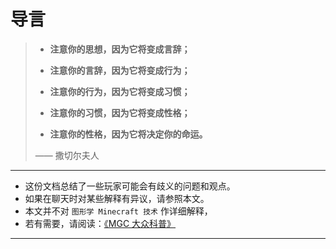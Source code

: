 # 导言

> - **注意你的思想，因为它将变成言辞；**  
>
> - **注意你的言辞，因为它将变成行为；**  
>
> - **注意你的行为，因为它将变成习惯；**  
>
> - **注意你的习惯，因为它将变成性格；**  
>
> - **注意你的性格，因为它将决定你的命运。**  
>
> —— 撒切尔夫人

---

- 这份文档总结了一些玩家可能会有歧义的问题和观点。
- 如果在聊天时对某些解释有异议，请参照本文。
- 本文并不对 `图形学 Minecraft 技术` 作详细解释，
- 若有需要，请阅读：[《MGC 大众科普》](/science/README.md)

---
